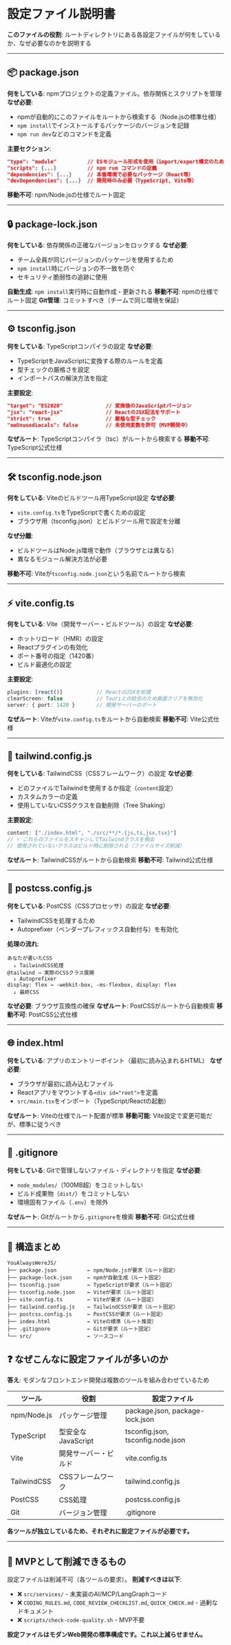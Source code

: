 # 設定ファイル説明書

**このファイルの役割**: ルートディレクトリにある各設定ファイルが何をしているか、なぜ必要なのかを説明する

---

## 📦 package.json
**何をしている**: npmプロジェクトの定義ファイル。依存関係とスクリプトを管理
**なぜ必要**:
- npmが自動的にこのファイルをルートから検索する（Node.jsの標準仕様）
- `npm install`でインストールするパッケージのバージョンを記録
- `npm run dev`などのコマンドを定義

**主要セクション**:
```json
"type": "module"          // ESモジュール形式を使用（import/export構文のため）
"scripts": {...}          // npm run コマンドの定義
"dependencies": {...}     // 本番環境で必要なパッケージ（React等）
"devDependencies": {...}  // 開発時のみ必要（TypeScript, Vite等）
```

**移動不可**: npm/Node.jsの仕様でルート固定

---

## 🔒 package-lock.json
**何をしている**: 依存関係の正確なバージョンをロックする
**なぜ必要**:
- チーム全員が同じバージョンのパッケージを使用するため
- `npm install`時にバージョンの不一致を防ぐ
- セキュリティ脆弱性の追跡に使用

**自動生成**: `npm install`実行時に自動作成・更新される
**移動不可**: npmの仕様でルート固定
**Git管理**: コミットすべき（チームで同じ環境を保証）

---

## ⚙️ tsconfig.json
**何をしている**: TypeScriptコンパイラの設定
**なぜ必要**:
- TypeScriptをJavaScriptに変換する際のルールを定義
- 型チェックの厳格さを設定
- インポートパスの解決方法を指定

**主要設定**:
```json
"target": "ES2020"              // 変換後のJavaScriptバージョン
"jsx": "react-jsx"              // ReactのJSX記法をサポート
"strict": true                  // 厳格な型チェック
"noUnusedLocals": false         // 未使用変数を許可（MVP開発中）
```

**なぜルート**: TypeScriptコンパイラ（tsc）がルートから検索する
**移動不可**: TypeScript公式仕様

---

## 🛠️ tsconfig.node.json
**何をしている**: Viteのビルドツール用TypeScript設定
**なぜ必要**:
- `vite.config.ts`をTypeScriptで書くための設定
- ブラウザ用（tsconfig.json）とビルドツール用で設定を分離

**なぜ分離**:
- ビルドツールはNode.js環境で動作（ブラウザとは異なる）
- 異なるモジュール解決方法が必要

**移動不可**: Viteが`tsconfig.node.json`という名前でルートから検索

---

## ⚡ vite.config.ts
**何をしている**: Vite（開発サーバー・ビルドツール）の設定
**なぜ必要**:
- ホットリロード（HMR）の設定
- Reactプラグインの有効化
- ポート番号の指定（1420番）
- ビルド最適化の設定

**主要設定**:
```typescript
plugins: [react()]           // ReactのJSXを処理
clearScreen: false           // Tauriとの統合のため画面クリアを無効化
server: { port: 1420 }       // 開発サーバーのポート
```

**なぜルート**: Viteが`vite.config.ts`をルートから自動検索
**移動不可**: Vite公式仕様

---

## 🎨 tailwind.config.js
**何をしている**: TailwindCSS（CSSフレームワーク）の設定
**なぜ必要**:
- どのファイルでTailwindを使用するか指定（`content`設定）
- カスタムカラーの定義
- 使用していないCSSクラスを自動削除（Tree Shaking）

**主要設定**:
```javascript
content: ["./index.html", "./src/**/*.{js,ts,jsx,tsx}"]
// ↑ これらのファイルをスキャンしてTailwindクラスを検出
// 使用されていないクラスはビルド時に削除される（ファイルサイズ削減）
```

**なぜルート**: TailwindCSSがルートから自動検索
**移動不可**: Tailwind公式仕様

---

## 🔧 postcss.config.js
**何をしている**: PostCSS（CSSプロセッサ）の設定
**なぜ必要**:
- TailwindCSSを処理するため
- Autoprefixer（ベンダープレフィックス自動付与）を有効化

**処理の流れ**:
```
あなたが書いたCSS
  ↓ TailwindCSS処理
@tailwind → 実際のCSSクラス展開
  ↓ Autoprefixer
display: flex → -webkit-box, -ms-flexbox, display: flex
  ↓ 最終CSS
```

**なぜ必要**: ブラウザ互換性の確保
**なぜルート**: PostCSSがルートから自動検索
**移動不可**: PostCSS公式仕様

---

## 🌐 index.html
**何をしている**: アプリのエントリーポイント（最初に読み込まれるHTML）
**なぜ必要**:
- ブラウザが最初に読み込むファイル
- Reactアプリをマウントする`<div id="root">`を定義
- `src/main.tsx`をインポート（TypeScript/Reactの起動）

**なぜルート**: Viteの仕様でルート配置が標準
**移動可能**: Vite設定で変更可能だが、標準に従うべき

---

## 🚫 .gitignore
**何をしている**: Gitで管理しないファイル・ディレクトリを指定
**なぜ必要**:
- `node_modules/`（100MB超）をコミットしない
- ビルド成果物（`dist/`）をコミットしない
- 環境固有ファイル（`.env`）を除外

**なぜルート**: Gitがルートから`.gitignore`を検索
**移動不可**: Git公式仕様

---

## 📂 構造まとめ

```
YouAlwaysWereJS/
├── package.json          ← npm/Node.jsが要求（ルート固定）
├── package-lock.json     ← npmが自動生成（ルート固定）
├── tsconfig.json         ← TypeScriptが要求（ルート固定）
├── tsconfig.node.json    ← Viteが要求（ルート固定）
├── vite.config.ts        ← Viteが要求（ルート固定）
├── tailwind.config.js    ← TailwindCSSが要求（ルート固定）
├── postcss.config.js     ← PostCSSが要求（ルート固定）
├── index.html            ← Viteの標準（ルート推奨）
├── .gitignore            ← Gitが要求（ルート固定）
└── src/                  ← ソースコード
```

## ❓ なぜこんなに設定ファイルが多いのか

**答え**: モダンなフロントエンド開発は複数のツールを組み合わせているため

| ツール | 役割 | 設定ファイル |
|--------|------|--------------|
| npm/Node.js | パッケージ管理 | package.json, package-lock.json |
| TypeScript | 型安全なJavaScript | tsconfig.json, tsconfig.node.json |
| Vite | 開発サーバー・ビルド | vite.config.ts |
| TailwindCSS | CSSフレームワーク | tailwind.config.js |
| PostCSS | CSS処理 | postcss.config.js |
| Git | バージョン管理 | .gitignore |

**各ツールが独立しているため、それぞれに設定ファイルが必要です。**

---

## 🎯 MVPとして削減できるもの

設定ファイルは削減不可（各ツールの要求）。
**削減すべきは以下**:

- ❌ `src/services/` - 未実装のAI/MCP/LangGraphコード
- ❌ `CODING_RULES.md`, `CODE_REVIEW_CHECKLIST.md`, `QUICK_CHECK.md` - 過剰なドキュメント
- ❌ `scripts/check-code-quality.sh` - MVP不要

**設定ファイルはモダンWeb開発の標準構成です。これ以上減らせません。**
